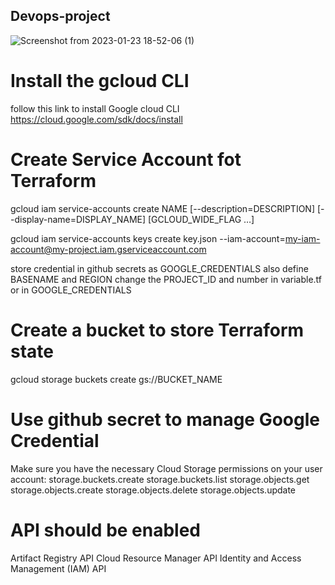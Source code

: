 ## Devops-project
![Screenshot from 2023-01-23 18-52-06 (1)](https://user-images.githubusercontent.com/91377914/230330361-6368dde0-996b-4457-a6cd-cebc464e5d7d.png)


# Install the gcloud CLI
follow this link to install Google cloud CLI
https://cloud.google.com/sdk/docs/install

# Create Service Account fot Terraform
gcloud iam service-accounts create NAME [--description=DESCRIPTION] [--display-name=DISPLAY_NAME] [GCLOUD_WIDE_FLAG …]

gcloud iam service-accounts keys create key.json --iam-account=my-iam-account@my-project.iam.gserviceaccount.com

store credential in github secrets as GOOGLE_CREDENTIALS
also define BASENAME and REGION
change the PROJECT_ID and number in variable.tf or in GOOGLE_CREDENTIALS
# Create a bucket to store Terraform state
gcloud storage buckets create gs://BUCKET_NAME
# Use github secret to manage Google Credential
Make sure you have the necessary Cloud Storage permissions on your user account:
storage.buckets.create
storage.buckets.list
storage.objects.get
storage.objects.create
storage.objects.delete
storage.objects.update


# API should be enabled
Artifact Registry API 
Cloud Resource Manager API
Identity and Access Management (IAM) API
#

